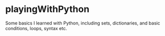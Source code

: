 # playingWithPython

Some basics I learned with Python, including sets, dictionaries, and basic conditions, loops, syntax etc.
